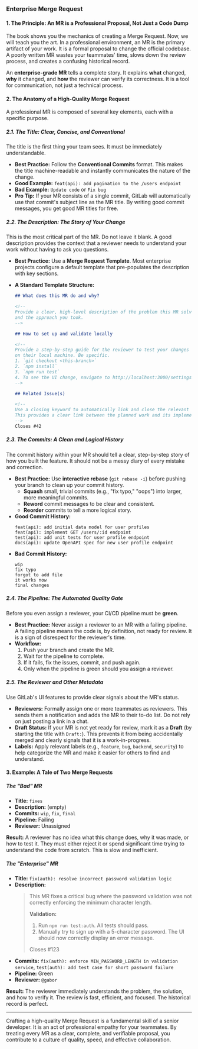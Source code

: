 ### **Enterprise Merge Request**

#### **1. The Principle: An MR is a Professional Proposal, Not Just a Code Dump**

The book shows you the mechanics of creating a Merge Request. Now, we will teach you the art. In a professional environment, an MR is the primary artifact of your work. It is a formal proposal to change the official codebase. A poorly written MR wastes your teammates' time, slows down the review process, and creates a confusing historical record.

An **enterprise-grade MR** tells a complete story. It explains **what** changed, **why** it changed, and **how** the reviewer can verify its correctness. It is a tool for communication, not just a technical process.

#### **2. The Anatomy of a High-Quality Merge Request**

A professional MR is composed of several key elements, each with a specific purpose.

##### **2.1. The Title: Clear, Concise, and Conventional**
The title is the first thing your team sees. It must be immediately understandable.

*   **Best Practice:** Follow the **Conventional Commits** format. This makes the title machine-readable and instantly communicates the nature of the change.
*   **Good Example:** `feat(api): add pagination to the /users endpoint`
*   **Bad Example:** `Update code` or `Fix bug`
*   **Pro Tip:** If your MR consists of a single commit, GitLab will automatically use that commit's subject line as the MR title. By writing good commit messages, you get good MR titles for free.

##### **2.2. The Description: The Story of Your Change**
This is the most critical part of the MR. Do not leave it blank. A good description provides the context that a reviewer needs to understand your work without having to ask you questions.

*   **Best Practice:** Use a **Merge Request Template**. Most enterprise projects configure a default template that pre-populates the description with key sections.
*   **A Standard Template Structure:**

    ```markdown
    ## What does this MR do and why?

    <!--
    Provide a clear, high-level description of the problem this MR solves
    and the approach you took.
    -->

    ## How to set up and validate locally

    <!--
    Provide a step-by-step guide for the reviewer to test your changes
    on their local machine. Be specific.
    1. `git checkout <this-branch>`
    2. `npm install`
    3. `npm run test`
    4. To see the UI change, navigate to http://localhost:3000/settings and verify...
    -->

    ## Related Issue(s)

    <!--
    Use a closing keyword to automatically link and close the relevant issue.
    This provides a clear link between the planned work and its implementation.
    -->
    Closes #42
    ```

##### **2.3. The Commits: A Clean and Logical History**
The commit history within your MR should tell a clear, step-by-step story of how you built the feature. It should not be a messy diary of every mistake and correction.

*   **Best Practice:** Use **interactive rebase** (`git rebase -i`) before pushing your branch to clean up your commit history.
    *   **Squash** small, trivial commits (e.g., "fix typo," "oops") into larger, more meaningful commits.
    *   **Reword** commit messages to be clear and consistent.
    *   **Reorder** commits to tell a more logical story.
*   **Good Commit History:**
    ```
    feat(api): add initial data model for user profiles
    feat(api): implement GET /users/:id endpoint
    test(api): add unit tests for user profile endpoint
    docs(api): update OpenAPI spec for new user profile endpoint
    ```
*   **Bad Commit History:**
    ```
    wip
    fix typo
    forgot to add file
    it works now
    final changes
    ```

##### **2.4. The Pipeline: The Automated Quality Gate**
Before you even assign a reviewer, your CI/CD pipeline must be **green**.

*   **Best Practice:** Never assign a reviewer to an MR with a failing pipeline. A failing pipeline means the code is, by definition, not ready for review. It is a sign of disrespect for the reviewer's time.
*   **Workflow:**
    1.  Push your branch and create the MR.
    2.  Wait for the pipeline to complete.
    3.  If it fails, fix the issues, commit, and push again.
    4.  Only when the pipeline is green should you assign a reviewer.

##### **2.5. The Reviewer and Other Metadata**
Use GitLab's UI features to provide clear signals about the MR's status.

*   **Reviewers:** Formally assign one or more teammates as reviewers. This sends them a notification and adds the MR to their to-do list. Do not rely on just posting a link in a chat.
*   **Draft Status:** If your MR is not yet ready for review, mark it as a **Draft** (by starting the title with `Draft:`). This prevents it from being accidentally merged and clearly signals that it is a work-in-progress.
*   **Labels:** Apply relevant labels (e.g., `feature`, `bug`, `backend`, `security`) to help categorize the MR and make it easier for others to find and understand.

#### **3. Example: A Tale of Two Merge Requests**

##### **The "Bad" MR**
*   **Title:** `fixes`
*   **Description:** (empty)
*   **Commits:** `wip`, `fix`, `final`
*   **Pipeline:** Failing
*   **Reviewer:** Unassigned

**Result:** A reviewer has no idea what this change does, why it was made, or how to test it. They must either reject it or spend significant time trying to understand the code from scratch. This is slow and inefficient.

##### **The "Enterprise" MR**
*   **Title:** `fix(auth): resolve incorrect password validation logic`
*   **Description:**
    > This MR fixes a critical bug where the password validation was not correctly enforcing the minimum character length.
    >
    > **Validation:**
    > 1. Run `npm run test:auth`. All tests should pass.
    > 2. Manually try to sign up with a 5-character password. The UI should now correctly display an error message.
    >
    > Closes #123
*   **Commits:** `fix(auth): enforce MIN_PASSWORD_LENGTH in validation service`, `test(auth): add test case for short password failure`
*   **Pipeline:** Green
*   **Reviewer:** `@gabor`

**Result:** The reviewer immediately understands the problem, the solution, and how to verify it. The review is fast, efficient, and focused. The historical record is perfect.

---

Crafting a high-quality Merge Request is a fundamental skill of a senior developer. It is an act of professional empathy for your teammates. By treating every MR as a clear, complete, and verifiable proposal, you contribute to a culture of quality, speed, and effective collaboration.